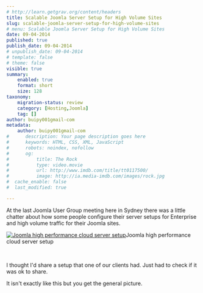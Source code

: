 ```yaml
---
# http://learn.getgrav.org/content/headers
title: Scalable Joomla Server Setup for High Volume Sites
slug: scalable-joomla-server-setup-for-high-volume-sites
# menu: Scalable Joomla Server Setup for High Volume Sites
date: 09-04-2014
published: true
publish_date: 09-04-2014
# unpublish_date: 09-04-2014
# template: false
# theme: false
visible: true
summary:
    enabled: true
    format: short
    size: 128
taxonomy:
    migration-status: review
    category: [Hosting,Joomla]
    tag: []
author: buipy001gmail-com
metadata:
    author: buipy001gmail-com
#      description: Your page description goes here
#      keywords: HTML, CSS, XML, JavaScript
#      robots: noindex, nofollow
#      og:
#          title: The Rock
#          type: video.movie
#          url: http://www.imdb.com/title/tt0117500/
#          image: http://ia.media-imdb.com/images/rock.jpg
#  cache_enable: false
#  last_modified: true

---
```


At the last Joomla User Group meeting here in Sydney there was a little chatter about how some people configure their server setups for Enterprise and high volume traffic for their Joomla sites.

[![Joomla high performance cloud server setup](/images/2014/04/pbwebdev-joomla-server-setup.jpg)](/images/2014/04/pbwebdev-joomla-server-setup.jpg)Joomla high performance cloud server setup



 

I thought I'd share a setup that one of our clients had. Just had to check if it was ok to share.

It isn't exactly like this but you get the general picture.

 